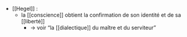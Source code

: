 - [[Hegel]] :
	- la [[conscience]] obtient la confirmation de son identité et de sa [[liberté]]
		- → voir “la [[dialectique]] du maître et du serviteur”